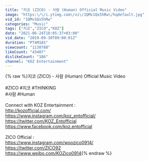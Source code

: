 ```yaml
---
title: "지코 (ZICO) - 사람 (Human) Official Music Video"
image: "https:\/\/i.ytimg.com\/vi\/1QMv1Qx5hRw\/hqdefault.jpg"
vid_id: "1QMv1Qx5hRw"
categories: "Music"
tags: ["지코","ZICO","KOZ"]
date: "2021-06-24T10:05:37+03:00"
vid_date: "2019-09-30T09:00:01Z"
duration: "PT4M18S"
viewcount: "1130788"
likeCount: "43407"
dislikeCount: "186"
channel: "KOZ Entertainment"
---
```

{% raw %}지코 (ZICO) - 사람 (Human) Official Music Video<br /><br />#ZICO #지코 #THINKING <br />#사람 #Human<br /><br />Connect with KOZ Entertainment :<br /><a rel="nofollow" target="blank" href="http://kozofficial.com/">http://kozofficial.com/</a><br /><a rel="nofollow" target="blank" href="https://www.instagram.com/koz_entofficial/">https://www.instagram.com/koz_entofficial/</a><br /><a rel="nofollow" target="blank" href="https://twitter.com/KOZ_Entofficial">https://twitter.com/KOZ_Entofficial</a><br /><a rel="nofollow" target="blank" href="https://www.facebook.com/koz.entofficial">https://www.facebook.com/koz.entofficial</a><br /><br />ZICO Official : <br /><a rel="nofollow" target="blank" href="https://www.instagram.com/woozico0914/">https://www.instagram.com/woozico0914/</a><br /><a rel="nofollow" target="blank" href="https://twitter.com/ZICO92">https://twitter.com/ZICO92</a><br /><a rel="nofollow" target="blank" href="https://www.weibo.com/KOZico0914">https://www.weibo.com/KOZico0914</a>{% endraw %}
